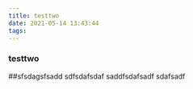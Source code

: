```yaml
---
title: testtwo
date: 2021-05-14 13:43:44
tags:
---
```

### testtwo
##sfsdagsfsadd
sdfsdafsdaf
saddfsdafsadf
sdafsadf